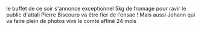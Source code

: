 le buffet de ce soir s'annonce exceptionnel
5kg de fromage pour ravir le public d'attali
Pierre Biscourp va être fier de l'ensae !
Mais aussi Johann qui va faire plein de photos
vive le comté affiné 24 mois
